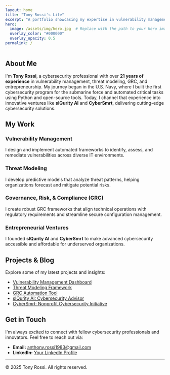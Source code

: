 ```yaml
---
layout: home
title: "Tony Rossi's Life"
excerpt: "A portfolio showcasing my expertise in vulnerability management, threat modeling, GRC, and entrepreneurship."
hero:
  image: /assets/img/hero.jpg  # Replace with the path to your hero image
  overlay_color: "#000000"
  overlay_opacity: 0.5
permalink: /
---
```


## About Me

I'm **Tony Rossi**, a cybersecurity professional with over **21 years of experience** in vulnerability management, threat modeling, GRC, and entrepreneurship. My journey began in the U.S. Navy, where I built the first cybersecurity program for the submarine force and automated critical tasks using Python and open-source tools. Today, I channel that experience into innovative ventures like **sIQurity AI** and **CyberSmrt**, delivering cutting-edge cybersecurity solutions.

## My Work

### Vulnerability Management
I design and implement automated frameworks to identify, assess, and remediate vulnerabilities across diverse IT environments.

### Threat Modeling
I develop predictive models that analyze threat patterns, helping organizations forecast and mitigate potential risks.

### Governance, Risk, & Compliance (GRC)
I create robust GRC frameworks that align technical operations with regulatory requirements and streamline secure configuration management.

### Entrepreneurial Ventures
I founded **sIQurity AI** and **CyberSmrt** to make advanced cybersecurity accessible and affordable for underserved organizations.

## Projects & Blog

Explore some of my latest projects and insights:

- [Vulnerability Management Dashboard](#)
- [Threat Modeling Framework](#)
- [GRC Automation Tool](#)
- [sIQurity AI: Cybersecurity Advisor](#)
- [CyberSmrt: Nonprofit Cybersecurity Initiative](#)

## Get in Touch

I'm always excited to connect with fellow cybersecurity professionals and innovators. Feel free to reach out via:

- **Email:** [anthony.rossi1983@gmail.com](mailto:anthony.rossi1983@gmail.com)
- **LinkedIn:** [Your LinkedIn Profile](https://www.linkedin.com/in/anthonyrossi1983)

---

© 2025 Tony Rossi. All rights reserved.